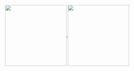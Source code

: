 <a href="https://github.com/anuraghazra/github-readme-stats">
  <img height=200 align="center" src="https://my-language-stats.vercel.app/api?username=sajithrw&theme=dark" />
</a>
<a href="https://github.com/anuraghazra/convoychat">
  <img height=200 align="center" src="https://my-language-stats.vercel.app/api/top-langs?username=sajithrw&layout=compact&langs_count=8&card_width=320&theme=dark" />
</a>
